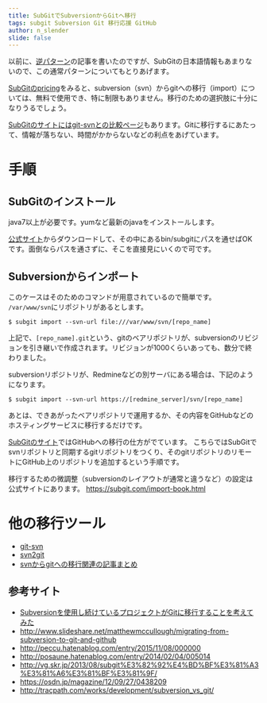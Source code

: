 ```yaml
---
title: SubGitでSubversionからGitへ移行
tags: subgit Subversion Git 移行応援 GitHub
author: n_slender
slide: false
---
```

以前に、[逆パターン](http://qiita.com/n_slender/items/fe7a35d4f754b6db8cfb)の記事を書いたのですが、SubGitの日本語情報もあまりないので、この通常パターンについてもとりあげます。

[SubGitのpricing](https://subgit.com/pricing.html)をみると、subversion（svn）からgitへの移行（import）については、無料で使用でき、特に制限もありません。移行のための選択肢に十分になりうるでしょう。

[SubGitのサイトにはgit-svnとの比較ページ](https://subgit.com/documentation/gitsvn.html)もあります。Gitに移行するにあたって、情報が落ちない、時間がかからないなどの利点をあげています。

# 手順

## SubGitのインストール

java7以上が必要です。yumなど最新のjavaをインストールします。

[公式サイト](http://www.subgit.com/download.html)からダウンロードして、その中にあるbin/subgitにパスを通せばOKです。面倒ならパスを通さずに、そこを直接見にいくので可です。

## Subversionからインポート

このケースはそのためのコマンドが用意されているので簡単です。
`/var/www/svn`にリポジトリがあるとします。

```
$ subgit import --svn-url file:///var/www/svn/[repo_name]
```

上記で、`[repo_name].git`という、gitのベアリポジトリが、subversionのリビジョンを引き継いで作成されます。リビジョンが1000くらいあっても、数分で終わりました。

subversionリポジトリが、Redmineなどの別サーバにある場合は、下記のようになります。

```
$ subgit import --svn-url https://[redmine_server]/svn/[repo_name]
```

あとは、できあがったベアリポジトリで運用するか、その内容をGitHubなどのホスティングサービスに移行するだけです。

[SubGitのサイト](https://subgit.com/github.html)ではGitHubへの移行の仕方がでています。
こちらではSubGitでsvnリポジトリと同期するgitリポジトリをつくり、そのgitリポジトリのリモートにGitHub上のリポジトリを追加するという手順です。

移行するための微調整（subversionのレイアウトが通常と違うなど）の設定は公式サイトにあります。
https://subgit.com/import-book.html


# 他の移行ツール

* [git-svn](https://www.kernel.org/pub/software/scm/git/docs/git-svn.html)
* [svn2git](https://github.com/nirvdrum/svn2git)
* [svnからgitへの移行関連の記事まとめ](http://qiita.com/n_slender/items/c55a5a11976c67936676)

## 参考サイト

* [Subversionを使用し続けているプロジェクトがGitに移行することを考えてみた](http://qiita.com/sh-ogawa/items/0bac2516d85e3db4dfd8)
* http://www.slideshare.net/matthewmccullough/migrating-from-subversion-to-git-and-github
* http://peccu.hatenablog.com/entry/2015/11/08/000000
* http://posaune.hatenablog.com/entry/2014/02/04/005014
* http://vg.skr.jp/2013/08/subgit%E3%82%92%E4%BD%BF%E3%81%A3%E3%81%A6%E3%81%BF%E3%81%9F/
* https://osdn.jp/magazine/12/09/27/0438209
* http://tracpath.com/works/development/subversion_vs_git/

